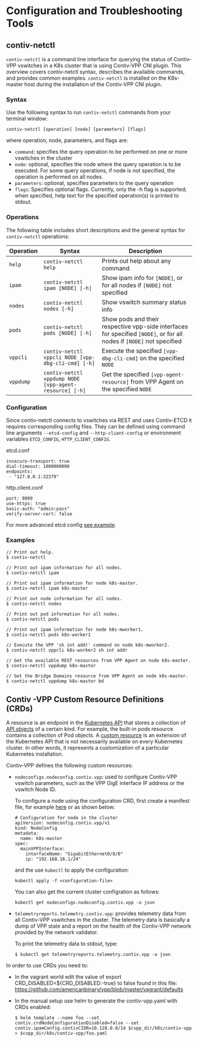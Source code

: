 # Configuration and Troubleshooting Tools

## contiv-netctl

`contiv-netctl` is a command line interface for querying the status
of Contiv-VPP vswitches in a K8s cluster that is using Contiv-VPP
CNI plugin. This overview covers contiv-netctl syntax, describes the
available commands, and provides common examples. `contiv-netctl` is
installed on the K8s-master host during the installation of the
Contiv-VPP CNI plugin.

### Syntax
Use the following syntax to run `contiv-netctl` commands from your
terminal window:

```
contiv-netctl [operation] [node] [parameters] [flags]
```

where operation, node, parameters, and flags are:

* `command`: specifies the query operation to be performed on one or
  more vswitches in the cluster
* `node`: optional, specifies the node where the query operation is
  to be executed. For some query operations, if node is not specified,
  the operation is performed on all nodes.
* `parameters`: optional, specifies parameters to the query operation
* `flags`: Specifies optional flags. Currently, only the -h flag is
  supported; when specified, help text for the specified operation(s) 
  is printed to stdout.

### Operations

The following table includes short descriptions and the general syntax
for `contiv-netctl` operations:

Operation | Syntax | Description
----------| -------|------------
`help` | `contiv-netctl help` | Prints out help about any command
`ipam` | `contiv-netctl ipam [NODE] [-h]` | Show ipam info for `[NODE]`, or for all nodes if `[NODE]` not specified
`nodes` | `contiv-netctl nodes [-h]` | Show vswitch summary status info
`pods` | `contiv-netctl pods [NODE] [-h]` | Show pods and their respective vpp-side interfaces for specified `[NODE]`, or for all nodes if `[NODE]` not specified
`vppcli` | `contiv-netctl vppcli NODE [vpp-dbg-cli-cmd] [-h]` | Execute the specified `[vpp-dbg-cli-cmd]` on the specified `NODE`
`vppdump` |`contiv-netctl vppdump NODE [vpp-agent-resource] [-h]` | Get the specified `[vpp-agent-resource]` from VPP Agent on the specified `NODE`

### Configuration

Since contiv-netctl connects to vswitches via REST and uses Contiv-ETCD it requires corresponding
config files. They can be defined using command line arguments `--etcd-config` and `--http-client-config`
or environment variables `ETCD_CONFIG`, `HTTP_CLIENT_CONFIG`.

etcd.conf
```
insecure-transport: true
dial-timeout: 1000000000
endpoints:
 - "127.0.0.1:32379"
```

http.client.conf
```
port: 9999
use-https: true
basic-auth: "admin:pass"
verify-server-cert: false
```

For more advanced etcd config [see example](https://github.com/ligato/cn-infra/blob/master/db/keyval/etcd/etcd.conf).

### Examples

```
// Print out help.
$ contiv-netctl

// Print out ipam information for all nodes.
$ contiv-netctl ipam

// Print out ipam information for node k8s-master.
$ contiv-netctl ipam k8s-master

// Print out node information for all nodes.
$ contiv-netctl nodes

// Print out pod information for all nodes.
$ contiv-netctl pods

// Print out ipam information for node k8s-mworker1.
$ contiv-netctl pods k8s-worker1

// Execute the VPP 'sh int addr' command on node k8s-mworker2.
$ contiv-netctl vppcli k8s-worker2 sh int addr

// Get the available REST resources from VPP Agent on node k8s-master.
$ contiv-netctl vppdump k8s-master

// Get the Bridge Domains resource from VPP Agent on node k8s-master.
$ contiv-netctl vppdump k8s-master bd
```

## Contiv -VPP Custom Resource Definitions (CRDs)

A resource is an endpoint in the [Kubernetes API][1] that stores a
collection of [API objects][2] of a certain kind. For example, the
built-in pods resource contains a collection of Pod objects. A [custom
resource][3] is an extension of the Kubernetes API that is not necessarily
available on every Kubernetes cluster. In other words, it represents a
customization of a particular Kubernetes installation.

Contiv-VPP defines the following custom resources:
* `nodeconfigs.nodeconfig.contiv.vpp`: used to configure Contiv-VPP
   vswitch parameters, such as the VPP GigE interface IP address or the
   vswitch Node ID.

   To configure a node using the configuration CRD, first create a
   manifest file, for example [here][4] or as shown below:
   ```
   # Configuration for node in the cluster
   apiVersion: nodeconfig.contiv.vpp/v1
   kind: NodeConfig
   metadata:
     name: k8s-master
   spec:
     mainVPPInterface:
       interfaceName: "GigabitEthernet0/8/0"
       ip: "192.168.16.1/24"
   ```
   and the use `kubectl` to apply the configuration:
   ```
   kubectl apply -f <configuration-file>
   ```
   You can also get the current cluster configration as follows:
   ```
   kubectl get nodeconfigs.nodeconfig.contiv.vpp -o json
   ```

* `telemetryreports.telemetry.contiv.vpp`: provides telemetry data from
  all Contiv-VPP vswitches in the cluster. The telemetry data is basically
  a dump of VPP state and a report on the health of the Contiv-VPP network
  provided by the network validator.

  To print the telemetry data to stdout, type:
  ```
  $ kubectl get telemetryreports.telemetry.contiv.vpp -o json
  ```
In order to use CRDs you need to:

* In the vagrant world edit the value of export
  CRD_DISABLED=${CRD_DISABLED:-true} to false found in this file:
  https://github.com/americanbinary/vpp/blob/master/vagrant/defaults

* In the manual setup use helm to generate the contiv-vpp.yaml with CRDs
  enabled:
  ```
  $ helm template --name foo --set contiv.crdNodeConfigurationDisabled=false --set contiv.ipamConfig.contivCIDR=10.128.0.0/14 $cvpp_dir/k8s/contiv-vpp > $cvpp_dir/k8s/contiv-vpp/foo.yaml
  ```

[1]: https://kubernetes.io/docs/reference/using-api/api-overview/
[2]: https://kubernetes.io/docs/concepts/overview/working-with-objects/kubernetes-objects/
[3]: https://kubernetes.io/docs/concepts/extend-kubernetes/api-extension/custom-resources/
[4]: https://github.com/americanbinary/vpp/blob/master/k8s/node-config/config-example.yaml
